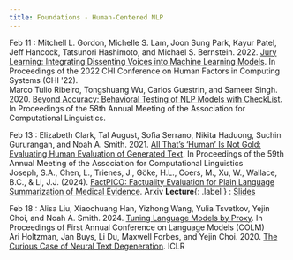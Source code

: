 ```yaml
---
title: Foundations - Human-Centered NLP
---
```


Feb 11
: Mitchell L. Gordon, Michelle S. Lam, Joon Sung Park, Kayur Patel, Jeff Hancock, Tatsunori Hashimoto, and Michael S. Bernstein. 2022. [Jury Learning: Integrating Dissenting Voices into Machine Learning Models](https://drive.google.com/file/d/1pt6RwMFvnnaLB-vIZtXJYnSzrFtR7xFr/view?usp=sharing). In Proceedings of the 2022 CHI Conference on Human Factors in Computing Systems (CHI '22). <br> Marco Tulio Ribeiro, Tongshuang Wu, Carlos Guestrin, and Sameer Singh. 2020. [Beyond Accuracy: Behavioral Testing of NLP Models with CheckList](https://drive.google.com/file/d/1e5wjpT1miEbuNWnl3hNi6uHC0hlEzL0o/view?usp=sharing). In Proceedings of the 58th Annual Meeting of the Association for Computational Linguistics. 

Feb 13
: Elizabeth Clark, Tal August, Sofia Serrano, Nikita Haduong, Suchin Gururangan, and Noah A. Smith. 2021. [All That’s ‘Human’ Is Not Gold: Evaluating Human Evaluation of Generated Text](https://drive.google.com/file/d/1QMnsEok0Sr9h2m1TPVvpEeu5TnVEEmMC/view?usp=sharing). In Proceedings of the 59th Annual Meeting of the Association for Computational Linguistics <br> Joseph, S.A., Chen, L., Trienes, J., Göke, H.L., Coers, M., Xu, W., Wallace, B.C., & Li, J.J. (2024). [FactPICO: Factuality Evaluation for Plain Language Summarization of Medical Evidence](https://drive.google.com/file/d/1EA0C0dVoXA88etiDTa7Y9qNovLnApxfU/view?usp=sharing). Arxiv **Lecture**{: .label } : [Slides](https://docs.google.com/presentation/d/11A3iqP2PvieRjyhABMR2mxlQJ8NP6udrEUJxPAzFzBA/edit?usp=sharing) 

Feb 18
: Alisa Liu, Xiaochuang Han, Yizhong Wang, Yulia Tsvetkov, Yejin Choi, and Noah A. Smith. 2024. [Tuning Language Models by Proxy](https://drive.google.com/file/d/1hugK9M066sD5kpcvexpcZNFYvsgArXxc/view?usp=drive_link). In Proceedings of First Annual Conference on Language Models (COLM) <br>  Ari Holtzman, Jan Buys, Li Du, Maxwell Forbes, and Yejin Choi. 2020. [The Curious Case of Neural Text Degeneration](https://drive.google.com/file/d/16nYYUWGnQ4JOVFbeTTdxbXBBOZkSvv9r/view?usp=sharing). ICLR
